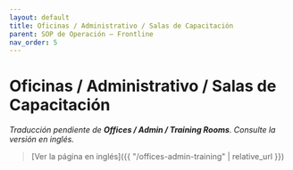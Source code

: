 ```yaml
---
layout: default
title: Oficinas / Administrativo / Salas de Capacitación
parent: SOP de Operación — Frontline
nav_order: 5
---
```


# Oficinas / Administrativo / Salas de Capacitación

_Traducción pendiente de **Offices / Admin / Training Rooms**. Consulte la versión en inglés._

> [Ver la página en inglés]({{ "/offices-admin-training" | relative_url }})
